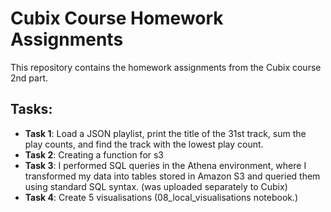 # Cubix Course Homework Assignments

This repository contains the homework assignments from the Cubix course 2nd part.

## Tasks:
- **Task 1**: Load a JSON playlist, print the title of the 31st track, sum the play counts, and find the track with the lowest play count.
- **Task 2**: Creating  a function for s3 
- **Task 3**: I performed SQL queries in the Athena environment, where I transformed my data into tables stored in Amazon S3 and queried them using standard SQL syntax.
(was uploaded separately to Cubix)
- **Task 4**: Create 5 visualisations (08_local_visualisations notebook.)
